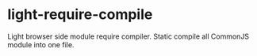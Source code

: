 # light-require-compile
Light browser side module require compiler. Static compile all CommonJS module into one file.

